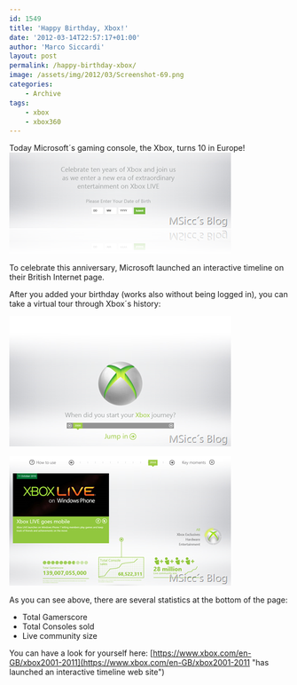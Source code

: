 ```yaml
---
id: 1549
title: 'Happy Birthday, Xbox!'
date: '2012-03-14T22:57:17+01:00'
author: 'Marco Siccardi'
layout: post
permalink: /happy-birthday-xbox/
image: /assets/img/2012/03/Screenshot-69.png
categories:
    - Archive
tags:
    - xbox
    - xbox360
---
```


Today Microsoft´s gaming console, the Xbox, turns 10 in Europe!  
[![Screenshot (68)](/assets/img/2012/03/Screenshot-68.png "Screenshot (68)")](/assets/img/2012/03/Screenshot-68.png)


To celebrate this anniversary, Microsoft launched an interactive timeline on their British Internet page.

After you added your birthday (works also without being logged in), you can take a virtual tour through Xbox´s history:

[![Screenshot (69)](/assets/img/2012/03/Screenshot-69.png "Screenshot (69)")](/assets/img/2012/03/Screenshot-69.png)


[![Screenshot (70)](/assets/img/2012/03/Screenshot-70.png "Screenshot (70)")](/assets/img/2012/03/Screenshot-70.png)


As you can see above, there are several statistics at the bottom of the page:

- Total Gamerscore
- Total Consoles sold
- Live community size

You can have a look for yourself here: [https://www.xbox.com/en-GB/xbox2001-2011](https://www.xbox.com/en-GB/xbox2001-2011 "has launched an interactive timeline web site")